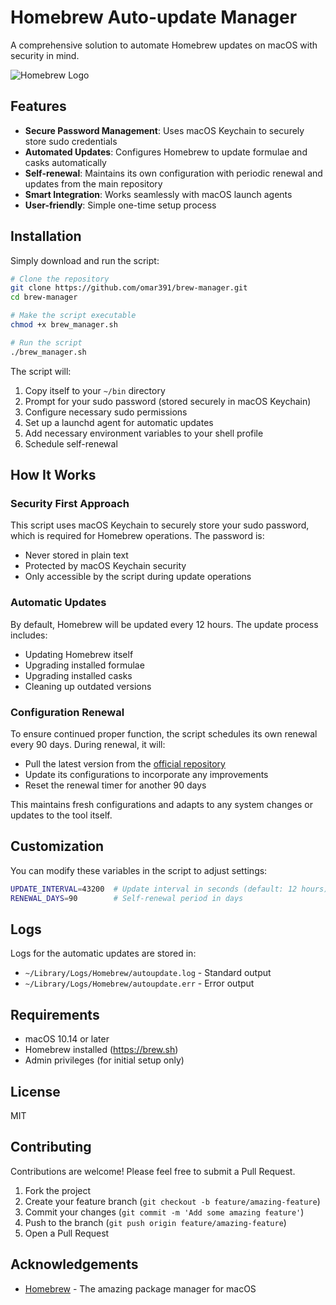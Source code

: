 # Homebrew Auto-update Manager

A comprehensive solution to automate Homebrew updates on macOS with security in mind.

![Homebrew Logo](https://brew.sh/assets/img/homebrew-256x256.png)

## Features

- **Secure Password Management**: Uses macOS Keychain to securely store sudo credentials
- **Automated Updates**: Configures Homebrew to update formulae and casks automatically
- **Self-renewal**: Maintains its own configuration with periodic renewal and updates from the main repository
- **Smart Integration**: Works seamlessly with macOS launch agents
- **User-friendly**: Simple one-time setup process

## Installation

Simply download and run the script:

```bash
# Clone the repository
git clone https://github.com/omar391/brew-manager.git
cd brew-manager

# Make the script executable
chmod +x brew_manager.sh

# Run the script
./brew_manager.sh
```

The script will:
1. Copy itself to your `~/bin` directory
2. Prompt for your sudo password (stored securely in macOS Keychain)
3. Configure necessary sudo permissions
4. Set up a launchd agent for automatic updates
5. Add necessary environment variables to your shell profile
6. Schedule self-renewal

## How It Works

### Security First Approach

This script uses macOS Keychain to securely store your sudo password, which is required for Homebrew operations. The password is:
- Never stored in plain text
- Protected by macOS Keychain security
- Only accessible by the script during update operations

### Automatic Updates

By default, Homebrew will be updated every 12 hours. The update process includes:
- Updating Homebrew itself
- Upgrading installed formulae
- Upgrading installed casks
- Cleaning up outdated versions

### Configuration Renewal

To ensure continued proper function, the script schedules its own renewal every 90 days. During renewal, it will:
- Pull the latest version from the [official repository](https://github.com/omar391/brew-manager)
- Update its configurations to incorporate any improvements
- Reset the renewal timer for another 90 days

This maintains fresh configurations and adapts to any system changes or updates to the tool itself.

## Customization

You can modify these variables in the script to adjust settings:

```bash
UPDATE_INTERVAL=43200  # Update interval in seconds (default: 12 hours)
RENEWAL_DAYS=90        # Self-renewal period in days
```

## Logs

Logs for the automatic updates are stored in:
- `~/Library/Logs/Homebrew/autoupdate.log` - Standard output
- `~/Library/Logs/Homebrew/autoupdate.err` - Error output

## Requirements

- macOS 10.14 or later
- Homebrew installed (https://brew.sh)
- Admin privileges (for initial setup only)

## License

MIT

## Contributing

Contributions are welcome! Please feel free to submit a Pull Request.

1. Fork the project
2. Create your feature branch (`git checkout -b feature/amazing-feature`)
3. Commit your changes (`git commit -m 'Add some amazing feature'`)
4. Push to the branch (`git push origin feature/amazing-feature`)
5. Open a Pull Request

## Acknowledgements

- [Homebrew](https://brew.sh/) - The amazing package manager for macOS
